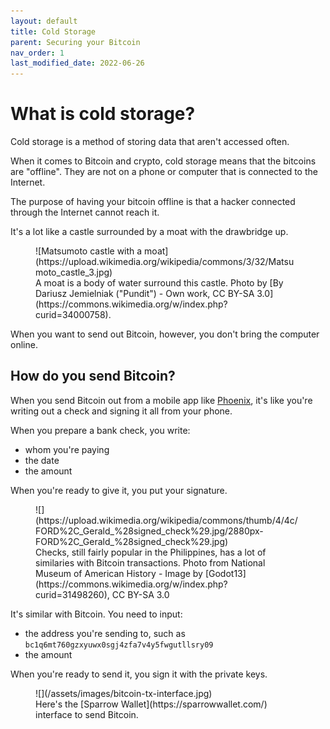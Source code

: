 ```yaml
---
layout: default
title: Cold Storage
parent: Securing your Bitcoin
nav_order: 1
last_modified_date: 2022-06-26
---
```


# What is cold storage?

Cold storage is a method of storing data that aren't accessed often.

When it comes to Bitcoin and crypto, cold storage means that the bitcoins are "offline".
They are not on a phone or computer that is connected to the Internet.

The purpose of having your bitcoin offline is that a hacker connected through
the Internet cannot reach it.

It's a lot like a castle surrounded by a moat with the drawbridge up.

<figure markdown="1">
![Matsumoto castle with a moat](https://upload.wikimedia.org/wikipedia/commons/3/32/Matsumoto_castle_3.jpg)
<figcaption markdown="1">
A moat is a body of water surround this castle.
Photo by [By Dariusz Jemielniak ("Pundit") - Own work, CC BY-SA 3.0](https://commons.wikimedia.org/w/index.php?curid=34000758).
</figcaption>
</figure>

When you want to send out Bitcoin, however, you don't bring the computer online.

## How do you send Bitcoin?

When you send Bitcoin out from a mobile app like
[Phoenix](https://phoenix.acinq.co/), it's like you're writing out a check
and signing it all from your phone.

When you prepare a bank check, you write:
- whom you're paying
- the date
- the amount

When you're ready to give it, you put your signature.

<figure markdown="1">
![](https://upload.wikimedia.org/wikipedia/commons/thumb/4/4c/FORD%2C_Gerald_%28signed_check%29.jpg/2880px-FORD%2C_Gerald_%28signed_check%29.jpg)
<figcaption markdown="1">
Checks, still fairly popular in the Philippines, has a lot of similaries with
Bitcoin transactions. Photo from National Museum of American History - Image by [Godot13](https://commons.wikimedia.org/w/index.php?curid=31498260), CC BY-SA 3.0
</figcaption>
</figure>

It's similar with Bitcoin. You need to input:
- the address you're sending to, such as `bc1q6mt760gzxyuwx0sgj4zfa7v4y5fwgutllsry09`
- the amount

When you're ready to send it, you sign it with the private keys.

<figure markdown="1">
![](/assets/images/bitcoin-tx-interface.jpg)
<figcaption markdown="1">
Here's the [Sparrow Wallet](https://sparrowwallet.com/) interface to send Bitcoin.
</figcaption>
</figure>
